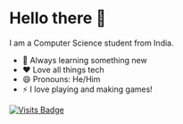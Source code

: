 # Hello there 👋

I am a Computer Science student from India.

- 🌱 Always learning something new
- ❤️ Love all things tech
- 😄 Pronouns: He/Him
- ⚡ I love playing and making games!
<!--
**yashanksingh/yashanksingh** is a ✨ _special_ ✨ repository because its `README.md` (this file) appears on your GitHub profile.

Here are some ideas to get you started:

- 🔭 I’m currently working on ...
- 🌱 I’m currently learning ...
- 👯 I’m looking to collaborate on ...
- 🤔 I’m looking for help with ...
- 💬 Ask me about ...
- 📫 How to reach me: ...
- 😄 Pronouns: ...
- ⚡ Fun fact: ...
-->
[![Visits Badge](https://badges.strrl.dev/visits/yashanksingh/yashanksingh?style=for-the-badge&color=F27E2D)](https://github.com/yashanksingh)
